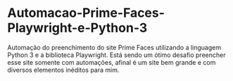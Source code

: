 # Automacao-Prime-Faces-Playwright-e-Python-3
Automação do preenchimento do site Prime Faces utilizando a linguagem Python 3 e a biblioteca Playwright. Está sendo um ótimo desafio preencher esse site somente com automações, afinal é um site bem grande e com diversos elementos inéditos para mim.
